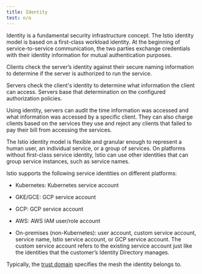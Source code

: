 ```yaml
---
title: Identity
test: n/a
---
```


Identity is a fundamental security infrastructure concept. The Istio identity
model is based on a first-class workload identity. At the beginning of
service-to-service communication, the two parties exchange credentials with
their identity information for mutual authentication purposes.

Clients check the server’s identity against their secure naming information to
determine if the server is authorized to run the service.

Servers check the client's identity to determine what information the client can
access. Servers base that determination on the configured authorization
policies.

Using identity, servers can audit the time information was accessed and what
information was accessed by a specific client. They can also charge clients
based on the services they use and reject any clients that failed to pay their
bill from accessing the services.

The Istio identity model is flexible and granular enough to represent a human
user, an individual service, or a group of services. On platforms without
first-class service identity, Istio can use other identities that can group
service instances, such as service names.

Istio supports the following service identities on different platforms:

- Kubernetes: Kubernetes service account

- GKE/GCE: GCP service account

- GCP: GCP service account

- AWS: AWS IAM user/role account

- On-premises (non-Kubernetes): user account, custom service account, service
  name, Istio service account, or GCP service account. The custom service
  account refers to the existing service account just like the identities that
  the customer’s Identity Directory manages.

Typically, the [trust domain](/docs/reference/glossary/#trust-domain) specifies
the mesh the identity belongs to.
